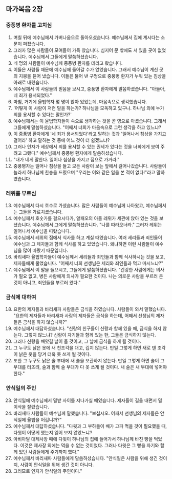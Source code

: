 ## 마가복음 2장

### 중풍병 환자를 고치심
1. 며칠 뒤에 예수님께서 가버나움으로 돌아오셨습니다. 예수님께서 집에 계시다는 소문이 퍼졌습니다.
2. 그러자 많은 사람들이 모여들어 가득 찼습니다. 심지어 문 밖에도 서 있을 곳이 없었습니다. 예수님께서 그들에게 말씀하셨습니다.
3. 네 명의 사람들이 예수님께 중풍병 환자를 데리고 왔습니다.
4. 이들은 사람들 때문에 예수님께 들어갈 수가 없었습니다. 그래서 예수님이 계신 곳의 지붕을 뜯어 냈습니다. 이들은 뚫어 낸 구멍으로 중풍병 환자가 누워 있는 침상을 아래로 내렸습니다.
5. 예수님께서 이 사람들의 믿음을 보시고, 중풍병 환자에게 말씀하셨습니다. "아들아, 네 죄가 용서되었다."
6. 마침, 거기에 율법학자 몇 명이 앉아 있었는데, 마음속으로 생각했습니다.
7. '어떻게 이 사람이 저런 말을 하는가? 하나님을 모독하고 있구나. 하나님 외에 누가 죄를 용서할 수 있다는 말인가?'
8. 예수님께서는 이 율법학자들이 속으로 생각하는 것을 곧 영으로 아셨습니다. 그래서 그들에게 말씀하셨습니다. "어째서 너희가 마음속으로 그런 생각을 하고 있느냐?
9. 이 중풍병 환자에게 '네 죄가 용서되었다'라고 말하는 것과 '일어나서 침상을 가지고 걸어라' 하고 말하는 것 중에 어느 것이 더 쉽겠느냐?
10. 그러나 인자가 세상에서 죄를 용서할 수 있는 권세가 있다는 것을 너희에게 보여 주려고 그랬다." 예수님께서 중풍병 환자에게 말씀하셨습니다.
11. "내가 네게 말한다. 일어나 침상을 가지고 집으로 가거라."
12. 중풍병자는 일어나 침상을 들고 모든 사람이 보는 앞에서 걸어나갔습니다. 사람들이 놀라서 하나님께 찬송을 드렸으며 "우리는 이와 같은 일을 본 적이 없다!"라고 말하였습니다.
### 레위를 부르심
13. 예수님께서 다시 호수로 가셨습니다. 많은 사람들이 예수님께 나아왔고, 예수님께서는 그들을 가르치셨습니다.
14. 예수님께서 호숫가를 걸으시다가, 알패오의 아들 레위가 세관에 앉아 있는 것을 보셨습니다. 예수님께서 그에게 말씀하셨습니다. "나를 따라오너라." 그러자 레위는 일어나서 예수님을 따랐습니다.
15. 예수님께서 레위의 집에서 식사를 하고 계실 때였습니다. 여러 세리들과 죄인들이 예수님과 그 제자들과 함께 식사를 하고 있었습니다. 왜냐하면 이런 사람들이 예수님을 많이 따랐기 때문입니다.
16. 바리새파 율법학자들이 예수님께서 세리들과 죄인들과 함께 식사하시는 것을 보고, 제자들에게 물었습니다. "어째서 너희 선생님은 세리와 죄인들과 먹고 마시느냐?"
17. 예수님께서 이 말을 들으시고, 그들에게 말씀하셨습니다. "건강한 사람에게는 의사가 필요 없고, 병든 사람에게 의사가 필요한 것이다. 나는 의로운 사람을 부르러 온 것이 아니고, 죄인들을 부르러 왔다."
### 금식에 대하여
18. 요한의 제자들과 바리새파 사람들은 금식을 하였습니다. 사람들이 와서 말했습니다. "요한의 제자들과 바리새파 사람의 제자들은 금식을 하는데, 어째서 선생님의 제자들은 금식을 하지 않습니까?"
19. 예수님께서 대답하셨습니다. "신랑의 친구들이 신랑과 함께 있을 때, 금식을 하지 않는다. 그렇지 않느냐? 신랑이 자기들과 함께 있는 한, 그들은 금식하지 않는다.
20. 그러나 신랑을 빼앗길 날이 올 것이고, 그 날에 금식을 하게 될 것이다.
21. 그 누구도 낡은 옷에 새 천조각을 대고, 깁지 않는다. 만일 그렇게 하면 새로 댄 조각이 낡은 옷을 당겨 더욱 못 쓰게 될 것이다.
22. 또한 그 누구도 낡은 술 부대에 새 술을 보관하지 않는다. 만일 그렇게 하면 술이 그 부대를 터뜨려, 술과 함께 술 부대가 다 못 쓰게 될 것이다. 새 술은 새 부대에 넣어야 한다."
### 안식일의 주인
23. 안식일에 예수님께서 밀밭 사이를 지나가실 때였습니다. 제자들이 길을 내면서 밀 이삭을 잘랐습니다.
24. 바리새파 사람들이 예수님께 말했습니다. "보십시오. 어째서 선생님의 제자들은 안식일에 율법을 어깁니까?"
25. 예수님께서 대답하셨습니다. "다윗과 그 부하들이 배가 고파 먹을 것이 필요했을 때, 다윗이 어떻게 했는지 읽어 보지 않았느냐?
26. 아비아달 대제사장 때에 다윗이 하나님의 집에 들어가서 하나님께 바친 빵을 먹었다. 이것은 제사장 외에는 먹을 수 없는 것이었다. 그러나 다윗은 그 빵을 자기와 함께 있던 사람들에게 주기까지 했다."
27. 예수님께서 바리새파 사람들에게 말씀하셨습니다. "안식일은 사람을 위해 생긴 것이지, 사람이 안식일을 위해 생긴 것이 아니다.
28. 그러므로 인자가 안식일의 주인이다."